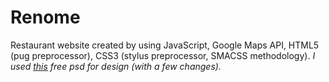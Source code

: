 # Renome
Restaurant website created by using JavaScript, Google Maps API, HTML5 (pug preprocessor), CSS3 (stylus preprocessor, SMACSS methodology). *I used [this](https://www.behance.net/gallery/35481315/Renome-Free-PSD-Restaurant-Template) free psd for design (with a few changes).* 

